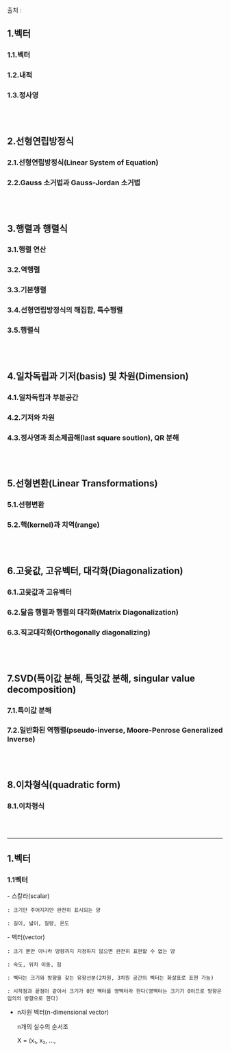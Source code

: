 출처 : 


## 1.벡터

### 1.1.벡터

### 1.2.내적

### 1.3.정사영

<br/>
<br/>

## 2.선형연립방정식

### 2.1.선형연립방정식(Linear System of Equation)

### 2.2.Gauss 소거법과 Gauss-Jordan 소거법

<br/>
<br/>

## 3.행렬과 행렬식

### 3.1.행렬 연산

### 3.2.역행렬

### 3.3.기본행렬

### 3.4.선형연립방정식의 해집합, 특수행렬

### 3.5.행렬식

<br/>
<br/>

## 4.일차독립과 기저(basis) 및 차원(Dimension)

### 4.1.일차독립과 부분공간

### 4.2.기저와 차원

### 4.3.정사영과 최소제곱해(last square soution), QR 분해

<br/>
<br/>

## 5.선형변환(Linear Transformations)

### 5.1.선형변환

### 5.2.핵(kernel)과 치역(range)

<br/>
<br/>

## 6.고윳값, 고유벡터, 대각화(Diagonalization)

### 6.1.고윳값과 고유벡터

### 6.2.닮음 행렬과 행렬의 대각화(Matrix Diagonalization)

### 6.3.직교대각화(Orthogonally diagonalizing)

<br/>
<br/>

## 7.SVD(특이값 분해, 특잇값 분해, singular value decomposition)

### 7.1.특이값 분해

### 7.2.일반화된 역행렬(pseudo-inverse, Moore-Penrose Generalized Inverse)

<br/>
<br/>

## 8.이차형식(quadratic form)

### 8.1.이차형식

<br/>
<br/>

---

## 1.벡터

### 1.1벡터

\- 스칼라(scalar)

    : 크기만 주어지지만 완전히 표시되는 양

    : 길이, 넓이, 질량, 온도


\- 벡터(vector)

    : 크기 뿐만 아니라 방향까지 지정하지 않으면 완전히 표현할 수 없는 양
   
    : 속도, 위치 이동, 힘

    : 벡터는 크기와 방향을 갖는 유향선분(2차원, 3차원 공간의 벡터는 화살표로 표현 가능)

    : 시작점과 끝점이 같아서 크기가 0인 벡터를 영벡터라 한다(영벡터는 크기기 0이므로 방향은 임의의 방향으로 한다)
    
    
 * n차원 벡터(n-dimensional vector)
 
    n개의 실수의 순서조
    
    X = (x₁, x₂, ..., 
